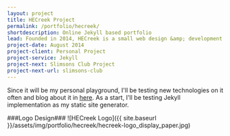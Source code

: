 ```yaml
---
layout: project
title: HECreek Project
permalink: /portfolio/hecreek/
shortdescription: Online Jekyll based portfolio
lead: Founded in 2014, HECreek is a small web design &amp; development agency based in Alexandria, Egypt &amp; lead by its founder Hashem Zahran "me". Over the last few years I've made a good reputation for building websites that look great, responsive and are easy-to-use. And it's time to create my own brand.
project-date: August 2014
project-client: Personal Project
project-service: Jekyll
project-next: Slimsons Club Project
project-next-url: slimsons-club
---
```

Since it will be my personal playground, I'll be testing new technologies on it often and blog about it in [here][blog]. As a start, I'll be testing Jekyll implementation as my static site generator.

###Logo Design###
![HECreek Logo]({{ site.baseurl }}/assets/img/portfolio/hecreek/hecreek-logo_display_paper.jpg)

[blog]: /blogs/hecreek/